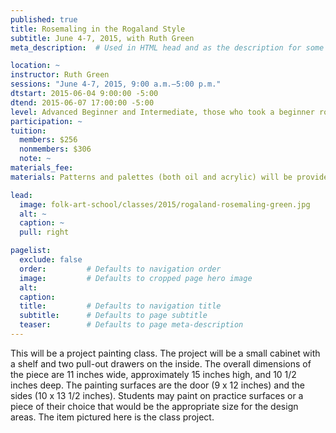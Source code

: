 ```yaml
---
published: true
title: Rosemaling in the Rogaland Style 
subtitle: June 4-7, 2015, with Ruth Green
meta_description:  # Used in HTML head and as the description for some search engines

location: ~
instructor: Ruth Green
sessions: "June 4-7, 2015, 9:00 a.m.–5:00 p.m."
dtstart: 2015-06-04 9:00:00 -5:00
dtend: 2015-06-07 17:00:00 -5:00
level: Advanced Beginner and Intermediate, those who took a beginner rosemaling class and know basic stroke work and brush handling.  
participation: ~
tuition:
  members: $256
  nonmembers: $306
  note: ~
materials_fee: 
materials: Patterns and palettes (both oil and acrylic) will be provided. The class will be taught in oils, but acrylic painters are welcome. The woodenware piece will be available for purchase through the Museum Store. 

lead:
  image: folk-art-school/classes/2015/rogaland-rosemaling-green.jpg
  alt: ~
  caption: ~
  pull: right

pagelist:
  exclude: false
  order:         # Defaults to navigation order  
  image:         # Defaults to cropped page hero image
  alt:
  caption:
  title:         # Defaults to navigation title
  subtitle:      # Defaults to page subtitle
  teaser:        # Defaults to page meta-description 
---
```

This will be a project painting class. The project will be a small cabinet with a shelf and two pull-out drawers on the inside. The overall dimensions of the piece are 11 inches wide, approximately 15 inches high, and 10 1/2 inches deep. The painting surfaces are the door (9 x 12 inches) and the sides (10 x 13 1/2 inches). Students may paint on practice surfaces or a piece of their choice that would be the appropriate size for the design areas. The item pictured here is the class project.